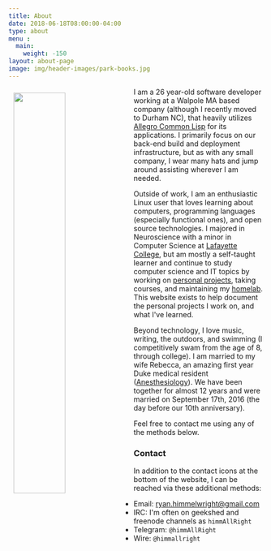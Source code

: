 ```yaml
---
title: About
date: 2018-06-18T08:00:00-04:00
type: about
menu : 
  main:
    weight: -150
layout: about-page
image: img/header-images/park-books.jpg
---
```


<img src="../../img/notch-avatar.jpg" style="width: 45%; float: left; margin: 10px 10px 10px 10px;"/>

I am a 26 year-old software developer working at a Walpole MA based
company (although I recently moved to Durham NC), that heavily
utilizes [Allegro Common
Lisp](http://franz.com/products/allegro-common-lisp/) for its
applications. I primarily focus on our back-end build and deployment
infrastructure, but as with any small company, I wear many hats and
jump around assisting wherever I am needed.

Outside of work, I am an enthusiastic Linux user that loves learning
about computers, programming languages (especially functional ones),
and open source technologies. I majored in Neuroscience with a minor
in Computer Science at [Lafayette
College](https://www.lafayette.edu/), but am mostly a self-taught
learner and continue to study computer science and IT topics by
working on [personal
projects](https://github.com/himmAllRight?tab=repositories), taking
courses, and maintaining my
[homelab](http://ryan.himmelwright.net/pages/homelab/). This website
exists to help document the personal projects I work on, and what I've
learned.

Beyond technology, I love music, writing, the outdoors, and swimming
(I competitively swam from the age of 8, through college). I am
married to my wife Rebecca, an amazing first year Duke medical
resident ([Anesthesiology](https://anesthesia.mc.duke.edu/)). We have
been together for almost 12 years and were married on September 17th,
2016 (the day before our 10th anniversary).

Feel free to contact me using any of the methods below.


### Contact
In addition to the contact icons at the bottom of the website, I can
be reached via these additional methods:

* Email: [ryan.himmelwright@gmail.com](mailto:ryan.himmelwright@gmail.com)
* IRC: I'm often on geekshed and freenode channels as `himmAllRight`
* Telegram: `@himmAllRight`
* Wire: `@himmallright`
 


